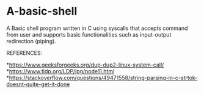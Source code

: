 # A-basic-shell
A Basic shell program written in C using syscalls that accepts command from user and supports basic functionalities such as input-output redirection (piping). 









REFERENCES:

*https://www.geeksforgeeks.org/dup-dup2-linux-system-call/
*https://www.tldp.org/LDP/lpg/node11.html
*https://stackoverflow.com/questions/49471558/string-parsing-in-c-strtok-doesnt-quite-get-it-done
